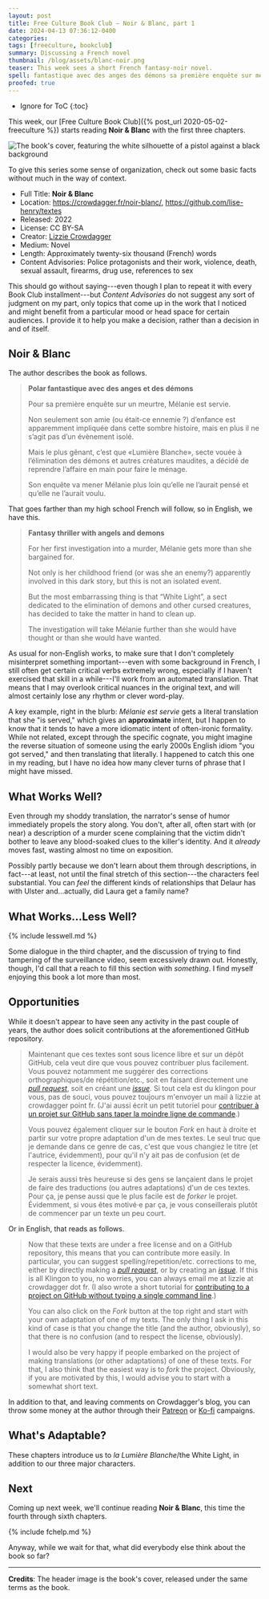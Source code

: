 ```yaml
---
layout: post
title: Free Culture Book Club — Noir & Blanc, part 1
date: 2024-04-13 07:36:12-0400
categories:
tags: [freeculture, bookclub]
summary: Discussing a French novel
thumbnail: /blog/assets/blanc-noir.png
teaser: This week sees a short French fantasy-noir novel.
spell: fantastique avec des anges des démons sa première enquête sur meurtre servie seulement amie ou était ennemie enfance apparemment impliquée dans cette sombre histoire mais il ne agit évènement isolé Mais le gênant que Lumière secte vouée élimination autres créatures maudites décidé reprendre affaire faire enquête va mener qu elle aurait pensé voulu Delaur Maintenant que ces textes sont sous licence libre dépôt cela veut vous pouvez contribuer facilement notamment suggérer orthographiques répétition soit faisant directement une soit créant cela du klingon souci toujours envoyer lizzie crowdagger fr aussi écrit petit tutoriel contribuer projet moindre ligne commande également cliquer bouton haut droite partir votre propre seul truc je demande cas changiez titre autrice évidemment ait très heureuse lançaient traductions forker êtes motivé ça conseillerais plutôt commencer texte peu Ko-fi
proofed: true
---
```


* Ignore for ToC
{:toc}

This week, our [Free Culture Book Club]({% post_url 2020-05-02-freeculture %}) starts reading **Noir & Blanc** with the first three chapters.

![The book's cover, featuring the white silhouette of a pistol against a black background](/blog/assets/blanc-noir.png "Maybe not the most auspicious start, but we've definitely had worse...")

To give this series some sense of organization, check out some basic facts without much in the way of context.

 * Full Title:  **Noir & Blanc**
 * Location:  <https://crowdagger.fr/noir-blanc/>, <https://github.com/lise-henry/textes>
 * Released:  2022
 * License:  CC BY-SA
 * Creator:  [Lizzie Crowdagger](https://crowdagger.fr/)
 * Medium:  Novel
 * Length:  Approximately twenty-six thousand (French) words
 * Content Advisories:  Police protagonists and their work, violence, death, sexual assault, firearms, drug use, references to sex

This should go without saying---even though I plan to repeat it with every Book Club installment---but *Content Advisories* do not suggest any sort of judgment on my part, only topics that come up in the work that I noticed and might benefit from a particular mood or head space for certain audiences.  I provide it to help you make a decision, rather than a decision in and of itself.

## Noir & Blanc

The author describes the book as follows.

 > **Polar fantastique avec des anges et des démons**
 >
 > Pour sa première enquête sur un meurtre, Mélanie est servie.
 >
 > Non seulement son amie (ou était-ce ennemie ?) d’enfance est apparemment impliquée dans cette sombre histoire, mais en plus il ne s’agit pas d’un évènement isolé.
 >
 > Mais le plus gênant, c’est que «Lumière Blanche», secte vouée à l’élimination des démons et autres créatures maudites, a décidé de reprendre l’affaire en main pour faire le ménage.
 >
 > Son enquête va mener Mélanie plus loin qu’elle ne l’aurait pensé et qu’elle ne l’aurait voulu.

That goes farther than my high school French will follow, so in English, we have this.

 > **Fantasy thriller with angels and demons**
 >
 > For her first investigation into a murder, Mélanie gets more than she bargained for.
 >
 > Not only is her childhood friend (or was she an enemy?) apparently involved in this dark story, but this is not an isolated event.
 >
 > But the most embarrassing thing is that “White Light”, a sect dedicated to the elimination of demons and other cursed creatures, has decided to take the matter in hand to clean up.
 >
 > The investigation will take Mélanie further than she would have thought or than she would have wanted.

As usual for non-English works, to make sure that I don't completely misinterpret something important---even with some background in French, I still often get certain critical verbs extremely wrong, especially if I haven't exercised that skill in a while---I'll work from an automated translation.  That means that I may overlook critical nuances in the original text, and will almost certainly lose any rhythm or clever word-play.

A key example, right in the blurb:  *Mélanie est servie* gets a literal translation that she "is served," which gives an **approximate** intent, but I happen to know that it tends to have a more idiomatic intent of often-ironic formality.  While not related, except through the specific cognate, you might imagine the reverse situation of someone using the early 2000s English idiom "you got served," and then translating that literally.  I happened to catch this one in my reading, but I have no idea how many clever turns of phrase that I might have missed.

## What Works Well?

Even through my shoddy translation, the narrator's sense of humor immediately propels the story along.  You don't, after all, often start with (or near) a description of a murder scene complaining that the victim didn't bother to leave any blood-soaked clues to the killer's identity.  And it *already* moves fast, wasting almost no time on exposition.

Possibly partly because we don't learn about them through descriptions, in fact---at least, not until the final stretch of this section---the characters feel substantial.  You can *feel* the different kinds of relationships that Delaur has with Ulster and...actually, did Laura get a family name?

## What Works...Less Well?

{% include lesswell.md %}

Some dialogue in the third chapter, and the discussion of trying to find tampering of the surveillance video, seem excessively drawn out.  Honestly, though, I'd call that a reach to fill this section with *something*.  I find myself enjoying this book a lot more than most.

## Opportunities

While it doesn't appear to have seen any activity in the past couple of years, the author does solicit contributions at the aforementioned GitHub repository.

 > Maintenant que ces textes sont sous licence libre et sur un dépôt GitHub, cela veut dire que vous pouvez contribuer plus facilement. Vous pouvez notamment me suggérer des corrections orthographiques/de répétition/etc., soit en faisant directement une [_pull request_](https://github.com/Crowdagger/textes/pulls), soit en créant une [_issue_](https://github.com/Crowdagger/textes/issues). Si tout cela est du klingon pour vous, pas de souci, vous pouvez toujours m'envoyer un mail à lizzie at crowdagger point fr. (J'ai aussi écrit un petit tutoriel pour [contribuer à un projet sur GitHub sans taper la moindre ligne de commande](http://crowdagger.fr/blog/index.php?post/2017/03/22/Tutoriel-%3A-contribuer-%C3%A0-un-projet-sur-Github).)
 >
 > Vous pouvez également cliquer sur le bouton _Fork_ en haut à droite et partir sur votre propre adaptation d'un de mes textes. Le seul truc que je demande dans ce genre de cas, c'est que vous changiez le titre (et l'autrice, évidemment), pour qu'il n'y ait pas de confusion (et de respecter la licence, évidemment).
 >
 > Je serais aussi très heureuse si des gens se lançaient dans le projet de faire des traductions (ou autres adaptations) d'un de ces textes. Pour ça, je pense aussi que le plus facile est de _forker_ le projet. Évidemment, si vous êtes motivé·e par ça, je vous conseillerais plutôt de commencer par un texte un peu court.

Or in English, that reads as follows.

 > Now that these texts are under a free license and on a GitHub repository, this means that you can contribute more easily. In particular, you can suggest spelling/repetition/etc. corrections to me, either by directly making a [_pull request_](https://github.com/Crowdagger/textes/pulls), or by creating an [_issue_](https://github.com/Crowdagger/textes/issues). If this is all Klingon to you, no worries, you can always email me at lizzie at crowdagger dot fr. (I also wrote a short tutorial for [contributing to a project on GitHub without typing a single command line](http://crowdagger.fr/blog/index.php?post/2017/03/22/Tutoriel-%3A-contribuer-%C3%A0-un-projet-sur-Github).)
 >
 > You can also click on the _Fork_ button at the top right and start with your own adaptation of one of my texts. The only thing I ask in this kind of case is that you change the title (and the author, obviously), so that there is no confusion (and to respect the license, obviously).
 >
 > I would also be very happy if people embarked on the project of making translations (or other adaptations) of one of these texts. For that, I also think that the easiest way is to _fork_ the project. Obviously, if you are motivated by this, I would advise you to start with a somewhat short text.

In addition to that, and leaving comments on Crowdagger's blog, you can throw some money at the author through their [Patreon](https://www.patreon.com/crowdagger) or [Ko-fi](https://ko-fi.com/crowdagger) campaigns.

## What's Adaptable?

These chapters introduce us to *la Lumière Blanche*/the White Light, in addition to our three major characters.

## Next

Coming up next week, we'll continue reading **Noir & Blanc**, this time the fourth through sixth chapters.

{% include fchelp.md %}

Anyway, while we wait for that, what did everybody else think about the book so far?

* * *

**Credits**:  The header image is the book's cover, released under the same terms as the book.
